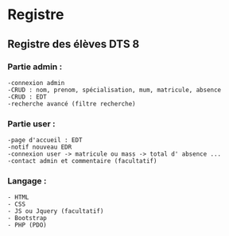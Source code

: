 # Registre

## Registre des élèves DTS 8

### Partie admin : 
    -connexion admin
    -CRUD : nom, prenom, spécialisation, mum, matricule, absence
    -CRUD : EDT
    -recherche avancé (filtre recherche)
    
### Partie user : 
    -page d'accueil : EDT
    -notif nouveau EDR
    -connexion user -> matricule ou mass -> total d' absence ...
    -contact admin et commentaire (facultatif)
    
### Langage : 
    - HTML
    - CSS
    - JS ou Jquery (facultatif)
    - Bootstrap
    - PHP (PDO)
